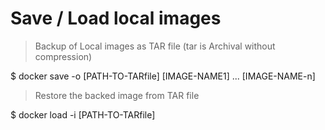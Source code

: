 # Save / Load local images

> Backup of Local images as TAR file (tar is Archival without compression)

$ docker save -o [PATH-TO-TARfile] [IMAGE-NAME1]  ... [IMAGE-NAME-n]

> Restore the backed image from TAR file

$ docker load -i [PATH-TO-TARfile]